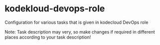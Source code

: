 # kodekloud-devops-role
Configuration for various tasks that is given in kodecloud DevOps role 

Note: Task description may very, so make changes if required in different places according to your task description!
